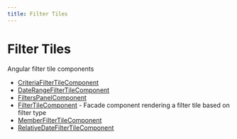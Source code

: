 ```yaml
---
title: Filter Tiles
---
```


# Filter Tiles

Angular filter tile components

- [CriteriaFilterTileComponent](class.CriteriaFilterTileComponent.md)
- [DateRangeFilterTileComponent](class.DateRangeFilterTileComponent.md)
- [FiltersPanelComponent](class.FiltersPanelComponent.md)
- [FilterTileComponent](class.FilterTileComponent.md) - Facade component rendering a filter tile based on filter type
- [MemberFilterTileComponent](class.MemberFilterTileComponent.md)
- [RelativeDateFilterTileComponent](class.RelativeDateFilterTileComponent.md)
